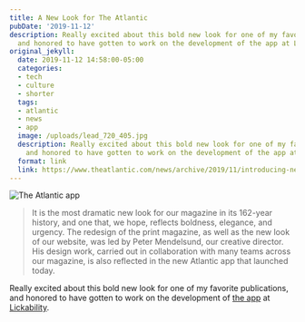 ```yaml
---
title: A New Look for The Atlantic
pubDate: '2019-11-12'
description: Really excited about this bold new look for one of my favorite publications,
  and honored to have gotten to work on the development of the app at Lickability.
original_jekyll:
  date: 2019-11-12 14:58:00-05:00
  categories:
  - tech
  - culture
  - shorter
  tags:
  - atlantic
  - news
  - app
  image: /uploads/lead_720_405.jpg
  description: Really excited about this bold new look for one of my favorite publications,
    and honored to have gotten to work on the development of the app at Lickability.
  format: link
  link: https://www.theatlantic.com/news/archive/2019/11/introducing-new-look-atlantic/601762/
---
```


![The Atlantic app](/uploads/lead_720_405.jpg)

> It is the most dramatic new look for our magazine in its 162-year history, and one that, we hope, reflects boldness, elegance, and urgency. The redesign of the print magazine, as well as the new look of our website, was led by Peter Mendelsund, our creative director. His design work, carried out in collaboration with many teams across our magazine, is also reflected in the new Atlantic app that launched today.

Really excited about this bold new look for one of my favorite publications, and honored to have gotten to work on the development of [the app](https://apps.apple.com/app/id397599894) at [Lickability](https://lickability.com).
